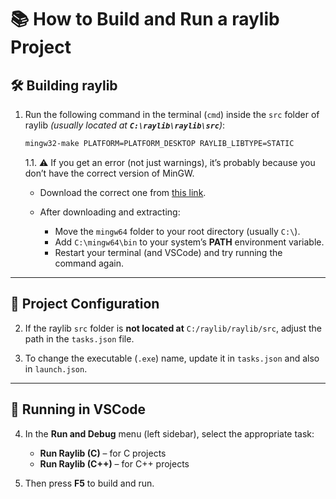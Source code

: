 # 📚 How to Build and Run a **raylib** Project

## 🛠️ Building raylib

1. Run the following command in the terminal (`cmd`) inside the `src` folder of raylib
   *(usually located at **`C:\raylib\raylib\src`**)*:

   ```bash
   mingw32-make PLATFORM=PLATFORM_DESKTOP RAYLIB_LIBTYPE=STATIC
   ```

   1.1. ⚠️ If you get an error (not just warnings), it’s probably because you don’t have the correct version of MinGW.

   * Download the correct one from [this link](https://winlibs.com/#download).
   * After downloading and extracting:

     * Move the `mingw64` folder to your root directory (usually `C:\`).
     * Add `C:\mingw64\bin` to your system’s **PATH** environment variable.
     * Restart your terminal (and VSCode) and try running the command again.

---

## 🔧 Project Configuration

2. If the raylib `src` folder is **not located at** `C:/raylib/raylib/src`, adjust the path in the `tasks.json` file.

3. To change the executable (`.exe`) name, update it in `tasks.json` and also in `launch.json`.

---

## 🚀 Running in VSCode

4. In the **Run and Debug** menu (left sidebar), select the appropriate task:

   * **Run Raylib (C)** – for C projects
   * **Run Raylib (C++)** – for C++ projects
     
5. Then press **F5** to build and run.
